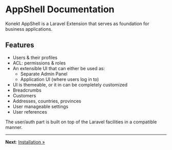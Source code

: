 # AppShell Documentation

Konekt AppShell is a Laravel Extension that serves as foundation for business applications.

## Features

- Users & their profiles
- ACL: permissions & roles
- An extensible UI that can either be used as:
  - Separate Admin Panel
  - Application UI (where users log in to)
- UI is themeable, or it in can be completely customized
- Breadcrumbs
- Customers
- Addresses, countries, provinces
- User manageable settings
- User references


The user/auth part is built on top of the Laravel facilities in a compatible manner.

---

**Next**: [Installation &raquo;](installation.md)
